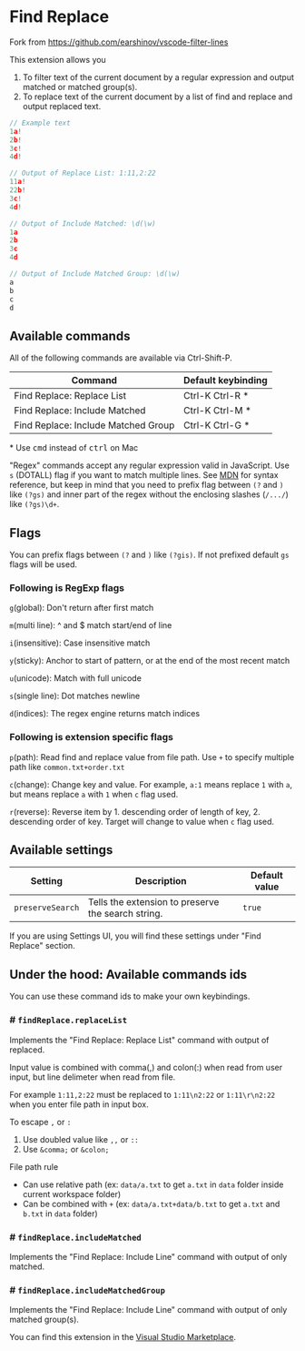 # Find Replace

Fork from <https://github.com/earshinov/vscode-filter-lines>

This extension allows you

1. To filter text of the current document by a regular expression and output matched or matched group(s).
2. To replace text of the current document by a list of find and replace and output replaced text.

```javascript
// Example text
1a!
2b!
3c!
4d!

// Output of Replace List: 1:11,2:22
11a!
22b!
3c!
4d!

// Output of Include Matched: \d(\w)
1a
2b
3c
4d

// Output of Include Matched Group: \d(\w)
a
b
c
d

```

## Available commands

All of the following commands are available via Ctrl-Shift-P.

| Command                             | Default keybinding |
| ----------------------------------- | ------------------ |
| Find Replace: Replace List          | Ctrl-K Ctrl-R \*   |
| Find Replace: Include Matched       | Ctrl-K Ctrl-M \*   |
| Find Replace: Include Matched Group | Ctrl-K Ctrl-G \*   |

\* Use <kbd>cmd</kbd> instead of <kbd>ctrl</kbd> on Mac

"Regex" commands accept any regular expression valid in JavaScript.
Use `s` (DOTALL) flag if you want to match multiple lines.
See [MDN](https://developer.mozilla.org/en-US/docs/Web/JavaScript/Guide/Regular_Expressions) for syntax reference, but
keep in mind that you need to prefix flag between `(?` and `)` like `(?gs)` and inner part of the regex without the enclosing slashes (`/.../`) like `(?gs)\d+`.

## Flags

You can prefix flags between `(?` and `)` like `(?gis)`. If not prefixed default `gs` flags will be used.

### Following is RegExp flags

`g`(global): Don't return after first match

`m`(multi line): ^ and $ match start/end of line

`i`(insensitive): Case insensitive match

`y`(sticky): Anchor to start of pattern, or at the end of the most recent match

`u`(unicode): Match with full unicode

`s`(single line): Dot matches newline

`d`(indices): The regex engine returns match indices

### Following is extension specific flags

`p`(path): Read find and replace value from file path. Use `+` to specify multiple path like `common.txt+order.txt`

`c`(change): Change key and value. For example, `a:1` means replace `1` with `a`, but means replace `a` with `1` when `c` flag used.

`r`(reverse): Reverse item by 1. descending order of length of key, 2. descending order of key. Target will change to value when `c` flag used.

## Available settings

| Setting          | Description                                        | Default value |
| ---------------- | -------------------------------------------------- | ------------- |
| `preserveSearch` | Tells the extension to preserve the search string. | `true`        |

If you are using Settings UI, you will find these settings under "Find Replace" section.

## Under the hood: Available commands ids

You can use these command ids to make your own keybindings.

### # `findReplace.replaceList`

Implements the "Find Replace: Replace List" command with output of replaced.

Input value is combined with comma(,) and colon(:) when read from user input, but line delimeter when read from file.

For example `1:11,2:22` must be replaced to `1:11\n2:22` or `1:11\r\n2:22` when you enter file path in input box.

To escape `,` or `:`

1. Use doubled value like `,,` or `::`
2. Use `&comma;` or `&colon;`

File path rule

- Can use relative path (ex: `data/a.txt` to get `a.txt` in `data` folder inside current workspace folder)
- Can be combined with `+` (ex: `data/a.txt+data/b.txt` to get `a.txt` and `b.txt` in `data` folder)

### # `findReplace.includeMatched`

Implements the "Find Replace: Include Line" command with output of only matched.

### # `findReplace.includeMatchedGroup`

Implements the "Find Replace: Include Line" command with output of only matched group(s).

You can find this extension in the [Visual Studio Marketplace][].

[visual studio marketplace]: https://marketplace.visualstudio.com/
